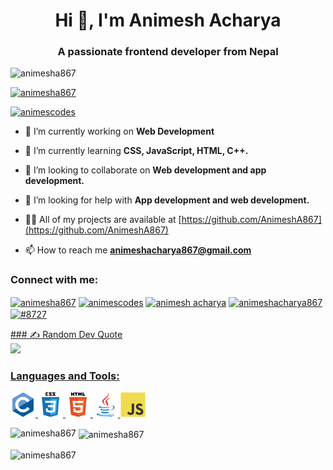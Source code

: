 <h1 align="center">Hi 👋, I'm Animesh Acharya</h1>
<h3 align="center">A passionate frontend developer from Nepal</h3>

<p align="left"> <img src="https://komarev.com/ghpvc/?username=animesha867&label=Profile%20views&color=0e75b6&style=flat" alt="animesha867" /> </p>

<p align="left"> <a href="https://github.com/ryo-ma/github-profile-trophy"><img src="https://github-profile-trophy.vercel.app/?username=animesha867" alt="animesha867" /></a> </p>

<p align="left"> <a href="https://twitter.com/animescodes" target="blank"><img src="https://img.shields.io/twitter/follow/animescodes?logo=twitter&style=for-the-badge" alt="animescodes" /></a> </p>

- 🔭 I’m currently working on **Web Development**

- 🌱 I’m currently learning **CSS, JavaScript, HTML, C++.**

- 👯 I’m looking to collaborate on **Web development and app development.**

- 🤝 I’m looking for help with **App development and web development.**

- 👨‍💻 All of my projects are available at [https://github.com/AnimeshA867](https://github.com/AnimeshA867)

- 📫 How to reach me **animeshacharya867@gmail.com**

<h3 align="left">Connect with me:</h3>
<p align="left">
<a href="https://codepen.io/animesha867" target="blank"><img align="center" src="https://www.iconbolt.com/iconsets/phosphor-regular/codepen-logo.svg" alt="animesha867" height="30" width="40" /></a>
<a href="https://twitter.com/animescodes" target="blank"><img align="center" src="https://www.iconbolt.com/iconsets/akar-icons/twitter-fill.svg" alt="animescodes" height="30" width="40" /></a>
<a href="https://linkedin.com/in/animesh-acharya-73b144246/" target="blank"><img align="center" src="https://www.iconbolt.com/iconsets/akar-icons/linkedinv1-fill.svg" alt="animesh acharya" height="30" width="40" /></a>
<a href="https://www.leetcode.com/animeshacharya867" target="blank"><img align="center" src="https://www.iconbolt.com/iconsets/coreui-brand/leetcode.svg" alt="animeshacharya867" height="30" width="40" /></a>
<a href="https://discord.gg/#8727" target="blank"><img align="center" src="https://www.iconbolt.com/iconsets/bootstrap-icons/discord.svg" alt="#8727" height="30" width="40" />
</p>
### ✍️ Random Dev Quote
<br>
<img src="https://quotes-github-readme.vercel.app/api?type=horizontal&theme=radical" >

<br>
<h3 align="left">Languages and Tools:</h3>
<p align="left"> <a href="https://www.cprogramming.com/" target="_blank" rel="noreferrer"> <img src="https://raw.githubusercontent.com/devicons/devicon/master/icons/c/c-original.svg" alt="c" width="40" height="40"/> </a> <a href="https://www.w3schools.com/css/" target="_blank" rel="noreferrer"> <img src="https://raw.githubusercontent.com/devicons/devicon/master/icons/css3/css3-original-wordmark.svg" alt="css3" width="40" height="40"/> </a> <a href="https://www.w3.org/html/" target="_blank" rel="noreferrer"> <img src="https://raw.githubusercontent.com/devicons/devicon/master/icons/html5/html5-original-wordmark.svg" alt="html5" width="40" height="40"/> </a> <a href="https://www.java.com" target="_blank" rel="noreferrer"> <img src="https://raw.githubusercontent.com/devicons/devicon/master/icons/java/java-original.svg" alt="java" width="40" height="40"/> </a> <a href="https://developer.mozilla.org/en-US/docs/Web/JavaScript" target="_blank" rel="noreferrer"> <img src="https://raw.githubusercontent.com/devicons/devicon/master/icons/javascript/javascript-original.svg" alt="javascript" width="40" height="40"/> </a> </p>

<p><img align="left" src="https://github-readme-stats.vercel.app/api/top-langs?username=animesha867&show_icons=true&locale=en&layout=compact" alt="animesha867" /></p>

<p>&nbsp;<img align="center" src="https://github-readme-stats.vercel.app/api?username=animesha867&show_icons=true&locale=en" alt="animesha867" /></p>

<p><img align="center" src="https://github-readme-streak-stats.herokuapp.com/?user=animesha867&" alt="animesha867" /></p>
